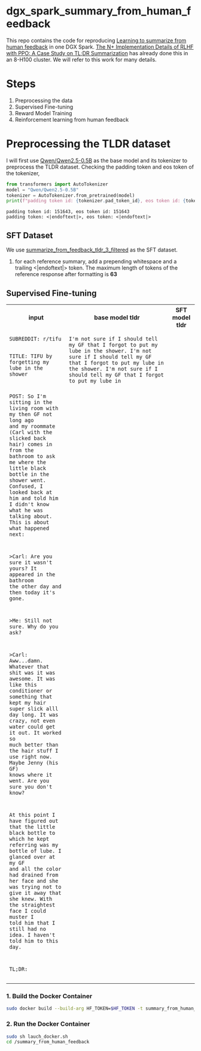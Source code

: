 # dgx_spark_summary_from_human_feedback

This repo contains the code for reproducing [Learning to summarize from human feedback](https://arxiv.org/abs/2009.01325) in one DGX Spark. [The N+ Implementation Details of RLHF with PPO: A Case Study on TL;DR Summarization](https://arxiv.org/abs/2403.17031) has already done this in an 8-H100 cluster. We will refer to this work for many details.

# Steps

1. Preprocessing the data
2. Supervised Fine-tuning
3. Reward Model Training
4. Reinforcement learning from human feedback

# Preprocessing the TLDR dataset
I will first use [Qwen/Qwen2.5-0.5B](https://huggingface.co/Qwen/Qwen2.5-0.5B) as the base model and its tokenizer to preprocess the TLDR dataset. Checking the padding token and eos token of the tokenizer,

```python
from transformers import AutoTokenizer
model = "Qwen/Qwen2.5-0.5B"
tokenizer = AutoTokenizer.from_pretrained(model)
print(f"padding token id: {tokenizer.pad_token_id}, eos token id: {tokenizer.eos_token_id}")
```

```
padding token id: 151643, eos token id: 151643
padding token: <|endoftext|>, eos token: <|endoftext|>
```

## SFT Dataset
We use [summarize_from_feedback_tldr_3_filtered](https://huggingface.co/datasets/vwxyzjn/summarize_from_feedback_tldr_3_filtered) as the SFT dataset.

1. for each reference summary, add a prepending whitespace and a trailing <|endoftext|> token. The maximum length of tokens of the reference response after formatting is **63**

## Supervised Fine-tuning

<table>
<tr>
<th>input</th>
<th>base model tldr</th>
<th>SFT model tldr</th>
</tr>
<tr>
<td valign="top"><pre><code>SUBREDDIT: r/tifu

TITLE: TIFU by forgetting my lube in the shower

POST: So I'm sitting in the living room with my then GF not long ago and my roommate (Carl with the slicked back hair) comes in from the bathroom to ask me where the little black bottle in the shower went. Confused, I looked back at him and told him I didn't know what he was talking about. This is about what happened next:

\>Carl: Are you sure it wasn't yours? It appeared in the bathroom the other day and then today it's gone.

\>Me: Still not sure. Why do you ask?

\>Carl: Aww...damn. Whatever that shit was it was awesome. It was like this conditioner or something that kept my hair super slick alll day long. It was crazy, not even water could get it out. It worked so much better than the hair stuff I use right now. Maybe Jenny (his GF) knows where it went. Are you sure you don't know?

At this point I have figured out that the little black bottle to which he kept referring was my bottle of lube. I glanced over at my GF and all the color had drained from her face and she was trying not to give it away that she knew. With the straightest face I could muster I told him that I still had no idea. I haven't told him to this day.

TL;DR:</code></pre></td>
<td valign="top"><pre><code>I'm not sure if I should tell my GF that I forgot to put my lube in the shower. I'm not sure if I should tell my GF that I forgot to put my lube in the shower. I'm not sure if I should tell my GF that I forgot to put my lube in</code></pre></td>
<td valign="top"></td>
</tr>
</table>

### 1. Build the Docker Container
```bash
sudo docker build --build-arg HF_TOKEN=$HF_TOKEN -t summary_from_human_feedback .
```

### 2. Run the Docker Container
```bash
sudo sh lauch_docker.sh
cd /summary_from_human_feedback
```